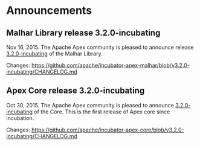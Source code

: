 # Announcements


## Malhar Library release 3.2.0-incubating

Nov 16, 2015.  The Apache Apex community is pleased to announce release [3.2.0-incubating](/downloads.html) of the Malhar Library.

Changes: https://github.com/apache/incubator-apex-malhar/blob/v3.2.0-incubating/CHANGELOG.md



## Apex Core release 3.2.0-incubating

Oct 30, 2015.  The Apache Apex community is pleased to announce [3.2.0-incubating](/downloads.html) of the Core.  This is the first release of Apex core since incubation.

Changes: https://github.com/apache/incubator-apex-core/blob/v3.2.0-incubating/CHANGELOG.md


